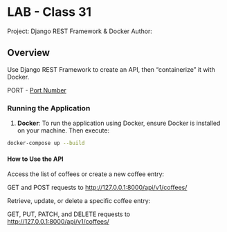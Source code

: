 # LAB - Class 31

Project: Django REST Framework & Docker
Author: 

## Overview

Use Django REST Framework to create an API, then “containerize” it with Docker.

PORT - [Port Number](http://127.:8000/api/v1/coffees/)

### Running the Application

1. **Docker**: To run the application using Docker, ensure Docker is installed on your machine. Then execute:

```bash
docker-compose up --build
```

#### How to Use the API

Access the list of coffees or create a new coffee entry:

GET and POST requests to http://127.0.0.1:8000/api/v1/coffees/

Retrieve, update, or delete a specific coffee entry:

GET, PUT, PATCH, and DELETE requests to http://127.0.0.1:8000/api/v1/coffees/